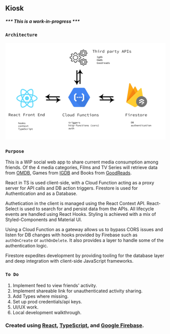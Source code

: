 ## Kiosk
##### *** This is a work-in-progress ***

### `Architecture`
<img src="kiosk.png" alt="Kitten"
	title="Kiosk Architecture"/>

### `Purpose`

This is a WIP social web app to share current media consumption among friends. Of the 4 media categories, Films and TV Series will retrieve data from [OMDB](https://www.omdbapi.com/), Games from [IGDB](https://www.igdb.com/discover) and Books from [GoodReads](https://www.goodreads.com/).

React in TS is used client-side, with a Cloud Function acting as a proxy server for API
calls and DB action triggers. Firestore is used for Authentication and as a Database.

Authetication in the client is managed using the React Context API. React-Select is used to search for and persist data from the APIs.  All lifecycle events are handled using React Hooks. Styling is achieved with a mix of Styled-Components and Material UI.

Using a Cloud Function as a gateway allows us to bypass CORS issues and listen for DB changes with hooks provided by Firebase such as `authOnCreate` or `authOnDelete`. It also provides a layer to handle some of the authentication logic.

Firestore expedites development by providing tooling for the database layer and deep integration with client-side JavaScript frameworks.


### `To Do`

1. Implement feed to view friends' activity.
2. Implement shareable link for unauthenticated activity sharing.
3. Add Types where missing.
4. Set up prod credentials/api keys. 
5. UI/UX work.
6. Local development walkthrough.

### Created using [React](https://reactjs.org/), [TypeScript](https://www.typescriptlang.org/), and [Google Firebase](https://firebase.google.com/).